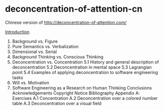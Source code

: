 # deconcentration-of-attention-cn
Chinese version of http://deconcentration-of-attention.com/


[Introduction](http://blog.fengweizhou.com/2015/08/12/deconcentration-of-attention-1/)
1. Background vs. Figure
2. Pure Semantics vs. Verbalization
3. Dimensional vs. Serial
4. Background Thinking vs. Conscious Thinking
5. Deconcentration vs. Concentration
5.1 History and general description of deconcentration
5.2 Deconcentration in mental space
5.3 Lagrangian point
5.4 Examples of applying deconcentration to software engineering tasks
6. Will vs. Motivation
7. Software Engineering as a Research on Human Thinking
Conclusions
Acknowledgements
Copyright Notice
Bibliography
Appendix A: Exercises
A.1 Concentration
A.2 Deconcentration over a colored number table
A.3 Deconcentration over a visual field